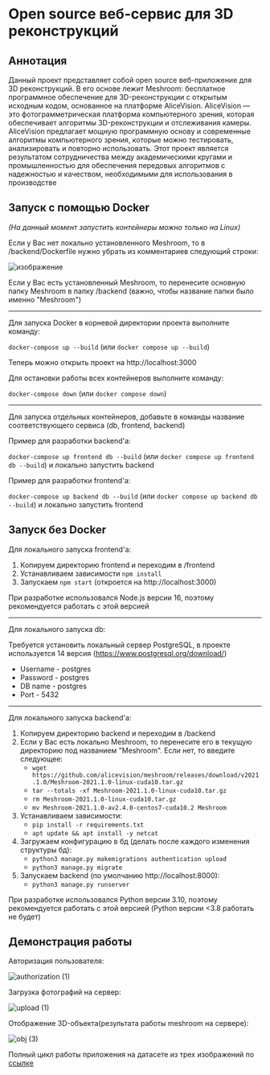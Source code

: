 # Open source веб-сервис для 3D реконструкций

## Аннотация

Данный проект представляет собой open source веб-приложение для 3D реконструкций. В его основе лежит Meshroom: бесплатное программное обеспечение для 3D-реконструкции с открытым исходным кодом, основанное на платформе AliceVision. AliceVision — это фотограмметрическая платформа компьютерного зрения, которая обеспечивает алгоритмы 3D-реконструкции и отслеживания камеры. AliceVision предлагает мощную программную основу и современные алгоритмы компьютерного зрения, которые можно тестировать, анализировать и повторно использовать. Этот проект является результатом сотрудничества между академическими кругами и промышленностью для обеспечения передовых алгоритмов с надежностью и качеством, необходимыми для использования в производстве

## Запуск с помощью Docker
_(На данный момент запустить контейнеры можно только на Linux)_

Если у Вас нет локально установленного Meshroom, то в /backend/Dockerfile нужно убрать из комментариев следующий строки:

![изображение](https://user-images.githubusercontent.com/54911137/160781355-bb4b875e-57af-4090-acae-844dbfab72e3.png)

Если у Вас есть установленный Meshroom, то перенесите основную папку Meshroom в папку /backend (важно, чтобы название папки было именно "Meshroom")

---

Для запуска Docker в корневой директории проекта выполните команду:

`docker-compose up --build` (или `docker compose up --build`)

Теперь можно открыть проект на http://localhost:3000

Для остановки работы всех контейнеров выполните команду:

`docker-compose down` (или `docker compose down`)

---

Для запуска отдельных контейнеров, добавьте в команды название соответствующего сервиса (db, frontend, backend)

Пример для разработки backend'а:

`docker-compose up frontend db --build` (или `docker compose up frontend db --build`) и локально запустить backend

Пример для разработки frontend'а:

`docker-compose up backend db --build` (или `docker compose up backend db --build`) и локально запустить frontend

## Запуск без Docker

Для локального запуска frontend'а:

1. Копируем директорию frontend и переходим в /frontend
2. Устанавливаем зависимости `npm install`
3. Запускаем `npm start` (откроется на http://localhost:3000)

При разработке использовался Node.js версии 16, поэтому рекомендуется работать с этой версией

---

Для локального запуска db:

Требуется установить локальный сервер PostgreSQL, в проекте используется 14 версия (https://www.postgresql.org/download/)

* Username - postgres
* Password - postgres
* DB name - postgres
* Port - 5432

---

Для локального запуска backend'а:

1. Копируем директорию backend и переходим в /backend
2. Если у Вас есть локально Meshroom, то перенесите его в текущую директорию под названием "Meshroom". Если нет, то введите следующее:
   * `wget https://github.com/alicevision/meshroom/releases/download/v2021.1.0/Meshroom-2021.1.0-linux-cuda10.tar.gz`
   * `tar --totals -xf Meshroom-2021.1.0-linux-cuda10.tar.gz`
   * `rm Meshroom-2021.1.0-linux-cuda10.tar.gz`
   * `mv Meshroom-2021.1.0-av2.4.0-centos7-cuda10.2 Meshroom`
3. Устанавливаем зависимости:
   * `pip install -r requirements.txt`
   * `apt update && apt install -y netcat`
4. Загружаем конфигурацию в бд (делать после каждого изменения структуры бд):
   * `python3 manage.py makemigrations authentication upload`
   * `python3 manage.py migrate`
6. Запускаем backend (по умолчанию http://localhost:8000):
   * `python3 manage.py runserver`

При разработке использовался Python версии 3.10, поэтому рекомендуется работать с этой версией (Python версии <3.8 работать не будет)

## Демонстрация работы

Авторизация пользователя:

![authorization (1)](https://user-images.githubusercontent.com/54914813/160900682-1d41f6bb-b67d-4ea0-baf3-a9733beb305e.gif)

Загрузка фотографий на сервер:

![upload (1)](https://user-images.githubusercontent.com/54914813/160901818-a834dfab-1ea5-48c2-bda7-6c5524a4f4ad.gif)

Отображение 3D-объекта(результата работы meshroom на сервере):

![obj (3)](https://user-images.githubusercontent.com/54914813/160902138-b7ab0a73-a2e7-439b-93b8-de895b5c0c3c.gif)

Полный цикл работы приложения на датасете из трех изображений по [ссылке](https://drive.google.com/file/d/1k321OTiQQhuQwg_mY_6H6E12lm66w3CH/view)
